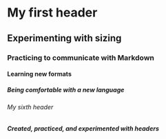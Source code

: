# My first header
## Experimenting with sizing
### Practicing to communicate with Markdown
#### Learning new formats
##### Being comfortable with a new language
###### My sixth header

##### Created, practiced, and experimented with headers
